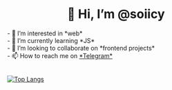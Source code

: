 <h1 align="center">👋 Hi, I’m @soiicy</h1>
- 👀 I’m interested in *web* <br/>
- 🌱 I’m currently learning *JS* <br/>
- 💞️ I’m looking to collaborate on *frontend projects* <br/>
- 📫 How to reach me on <a href="https://t.me/sooicyy" target="_blank">*Telegram*<a> <br/>
<br/>

  
[![Top Langs](https://github-readme-stats.vercel.app/api/top-langs/?username=soiicy&layout=compact)](https://github.com/anuraghazra/github-readme-stats)

